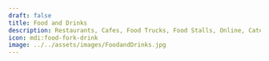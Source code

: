 ```yaml
---
draft: false
title: Food and Drinks
description: Restaurants, Cafes, Food Trucks, Food Stalls, Online, Catering, Drinks, Bars etc.
icon: mdi:food-fork-drink
image: ../../assets/images/FoodandDrinks.jpg
---
```

